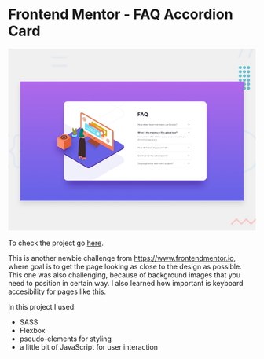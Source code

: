# Frontend Mentor - FAQ Accordion Card

![Design preview for the FAQ Accordion Card coding challenge](./design/desktop-preview.jpg)

To check the project go [here](https://faq-accordion-card-mbart13.vercel.app/).

This is another newbie challenge from https://www.frontendmentor.io, where goal is to get the page looking as close to the design as possible.
This one was also challenging, because of background images that you need to position in certain way. I also learned how important is keyboard accesibility for pages like this.

In this project I used:
- SASS
- Flexbox
- pseudo-elements for styling
- a little bit of JavaScript for user interaction
